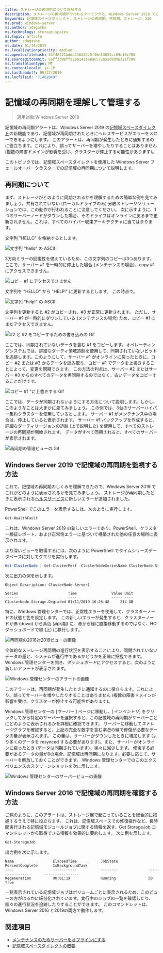 ```yaml
---
title: ストレージの再同期について理解する
description: ストレージの再同期が行われるタイミングと、Windows Server 2019 でどのように表示されるかに関する詳細情報。
keywords: 記憶域スペースダイレクト、ストレージの再同期、再同期、ストレージ、S2D
ms.prod: windows-server
ms.author: adagashe
ms.technology: storage-spaces
ms.topic: article
author: adagashe
ms.date: 01/14/2019
ms.localizationpriority: medium
ms.openlocfilehash: 53f48421bddd416d24c5f46e53652cc89c10c785
ms.sourcegitcommit: 6aff3d88ff22ea141a6ea6572a5ad8dd6321f199
ms.translationtype: MT
ms.contentlocale: ja-JP
ms.lasthandoff: 09/27/2019
ms.locfileid: "71402849"
---
```

# <a name="understand-and-monitor-storage-resync"></a>記憶域の再同期を理解して管理する

>適用対象:Windows Server 2019

記憶域の再同期アラートは、Windows Server 2019 の[記憶域スペースダイレクト](storage-spaces-direct-overview.md)の新機能であり、記憶域が再同期されたときにヘルスサービスがエラーをスローできるようにします。 このアラートは、再同期が発生したときに通知するのに役立ちます。これにより、誤ってサーバーを増やしたりすることはありません (複数の障害ドメインが影響を受け、クラスターが停止する可能性があります)。 

このトピックでは、記憶域スペースダイレクトを使用した Windows Server フェールオーバークラスターでの記憶域の再同期について説明します。

## <a name="understanding-resync"></a>再同期について

まず、ストレージがどのように同期されるかを理解するための簡単な例を見てみましょう。共有されていない (ローカルドライブのみ) 分散ストレージソリューションでは、この動作が行われることに注意してください。 次に示すように、1つのサーバーノードがダウンした場合、そのドライブはオンラインに戻るまで更新されません。これは、すべてのハイパー収束アーキテクチャに当てはまります。 

文字列 "HELLO" を格納するとします。 

![文字列 "hello" の ASCII](media/understand-storage-resync/hello.png)

3方向ミラーの回復性を備えているため、この文字列のコピーは3つあります。 ここで、サーバー #1 を一時的に停止した場合 (メンテナンスの場合)、copy #1 にアクセスできません。

![コピー #1 にアクセスできません](media/understand-storage-resync/copy1.png)

文字列を "HELLO" から "HELP!" に更新するとします。 この時点で。

![文字列 "help!" の ASCII](media/understand-storage-resync/help.png)

文字列を更新すると #2 がコピーされ、#3 が正常に更新されます。 ただし、サーバー #1 が一時的にダウンしている (メンテナンスの場合) ため、コピー #1 にまだアクセスできません。 

![#2 と #2 をコピーするための書き込みの Gif](media/understand-storage-resync/write.gif)

ここでは、同期されていないデータを含む #1 をコピーします。オペレーティングシステムでは、詳細なダーティ領域追跡を使用して、同期されていないビットを追跡します。このようにして、サーバー #1 がオンラインに戻ったときに、コピー #2 または #3 からデータを読み取り、コピー #1 でデータを上書きすることによって、変更を同期できます。 この方法の利点は、サーバー #2 またはサーバー #3 からのすべてのデータを再同期するのではなく、古いデータをコピーすることだけです。

![コピー #1 "に上書きする Gif](media/understand-storage-resync/overwrite.gif)

ここでは、データが同期されないようにする方法について説明します。しかし、このようなことは大まかに見てみましょう。 この例では、3台のサーバーハイパー集約クラスターを使用しているとします。 サーバー #1 がメンテナンス中の場合は、停止していると表示されます。 サーバー #1 バックアップを作成すると、詳細なダーティリージョンの追跡 (上で説明した) を使用して、すべてのストレージの再同期が開始されます。 データがすべて同期されると、すべてのサーバーが表示されます。

![再同期の管理ビューの Gif](media/understand-storage-resync/admin.gif)

## <a name="how-to-monitor-storage-resync-in-windows-server-2019"></a>Windows Server 2019 で記憶域の再同期を監視する方法

これで、記憶域の再同期のしくみを理解できたので、Windows Server 2019 でこれがどのように表示されるかを見てみましょう。 ストレージが再同期したときに表示される[ヘルスサービス](../../failover-clustering/health-service-overview.md)に新しいエラーが追加されました。

PowerShell でこのエラーを表示するには、次のように実行します。

``` PowerShell
Get-HealthFault
```

これは、Windows Server 2019 の新しいエラーであり、PowerShell、クラスター検証レポート、および正常性エラーに基づいて構築された他の任意の場所に表示されます。 

より深いビューを取得するには、次のように PowerShell でタイムシリーズデータベースに対してクエリを実行します。

```PowerShell
Get-ClusterNode | Get-ClusterPerf -ClusterNodeSeriesName ClusterNode.Storage.Degraded
```
次に出力の例を示します。

```
Object Description: ClusterNode Server1

Series                       Time                Value Unit
------                       ----                ----- ----
ClusterNode.Storage.Degraded 01/11/2019 16:26:48     214 GB
```

特に、Windows 管理センターでは、正常性エラーを使用して、クラスターノードの状態と色を設定します。 この新しいエラーが発生すると、クラスターノードが赤 (down) から黄色 (再同期) に、赤から緑に直接移動するのではなく、HCI ダッシュボードで緑 (上) に移行します。

![再同期の2016対2019ビューの画像](media/understand-storage-resync/compare.png)

全体的なストレージ再同期の進行状況を表示することにより、同期されていないデータの量と、システムが進行中であるかどうかを正確に把握できます。 Windows 管理センターを開き、*ダッシュボード*にアクセスすると、次のように新しいアラートが表示されます。

![Windows 管理センターのアラートの画像](media/understand-storage-resync/alert.png)

このアラートは、再同期が発生したときに通知するのに役立ちます。これにより、誤ってサーバーを増やしたりすることはありません (複数の障害ドメインが影響を受け、クラスターが停止する可能性があります)。 

Windows 管理センターの [*サーバー* ] ページに移動し、[*インベントリ*] をクリックしてから特定のサーバーを選択すると、この記憶域の再同期がサーバーごとにどのように表示されるかを詳細に確認できます。 サーバーに移動して*ストレージ*グラフを確認すると、上記の完全な数字を含む*紫色*の線で修復が必要なデータの量が表示されます。 この量は、サーバーがダウンしたときに増加します (より多くのデータを resynced する必要があります)。また、サーバーがオンラインに戻ったとき (データは同期されています)、徐々に減少します。 修復する必要があるデータの量が0の場合、記憶域は再同期になります。必要に応じて、サーバーを解放しておくことができます。 Windows 管理センターでのこのエクスペリエンスのスクリーンショットを次に示します。

![Windows 管理センターのサーバービューの画像](media/understand-storage-resync/server.png)

## <a name="how-to-see-storage-resync-in-windows-server-2016"></a>Windows Server 2016 で記憶域の再同期を確認する方法

ご覧のように、このアラートは、ストレージ層で起こっていることを総合的に把握するうえで特に役立ちます。 これは、記憶域スペースでの修復操作など、長時間実行される記憶域モジュールジョブに関する情報を返す、Get StorageJob コマンドレットから取得できる情報を効果的に要約します。 次に例を示します。

```PowerShell
Get-StorageJob
```

出力例を次に示します。

```
Name                  ElapsedTime           JobState              PercentComplete       IsBackgroundTask
----                  -----------           --------              ---------------       ----------------
Regeneration          00:01:19              Running               50                    True

```

一覧表示されている記憶域ジョブはボリュームごとに表示されるため、このビューの方がはるかに細分化されています。実行中のジョブの一覧を確認したり、個々の進行状況を追跡したりすることができます。 このコマンドレットは、Windows Server 2016 と2019の両方で動作します。

## <a name="see-also"></a>関連項目

- [メンテナンスのためサーバーをオフラインにする](maintain-servers.md)
- [記憶域スペースダイレクトの概要](storage-spaces-direct-overview.md)